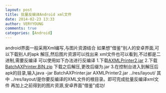 ```yaml
---
layout: post
title: 批量反编译Android xml文件
date: 2014-02-23 13:33
author: VERYYOUNG
comments: true
categories: [Android]
---
```

android界面一般采用Xml编写,与图片资源结合
如果想"借鉴"别人的安卓界面,可以下载别人的apk
解压,然后图片资源可以找出来
xml文件也可以看到,不过都是二进制,需要反编译
可以使用如下办法进行反编译
1.下载<a href="https://code.google.com/p/android4me/downloads/list" title="AXMLPrinter2.jar" target="_blank">AXMLPrinter2.jar</a>
2.下载<a href="http://files.cnblogs.com/mengshu-lbq/BatchAXPrinter.BIN.zip" title="BatchAXPrinter.jar" target="_blank">BatchAXPrinter.BIN.zip</a> 下载之后解压,更改后缀为.jar
3.在控制台进入到解压后apk的目录,输入java -jar BatchAXPrinter.jar AXMLPrinter2.jar ../res/layout/
其中 ../res/layout/是你要反编译的XML文件的根目录。即可完成批量反编译xml文件
再加上之前得到的图片资源,安卓界面"借鉴"成功!

